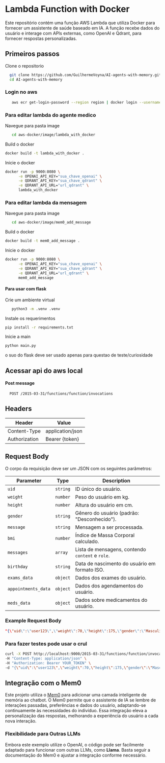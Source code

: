 # Lambda Function with Docker

Este repositório contém uma função AWS Lambda que utiliza Docker para fornecer um assistente de saúde baseado em IA. A função recebe dados do usuário e interage com APIs externas, como OpenAI e Qdrant, para fornecer respostas personalizadas.
## Primeiros passos

Clone o repositorio
```bash
  git clone https://github.com/GuilhermeVoyna/AI-agents-with-memory.git;
  cd AI-agents-with-memory
```
### Login no aws
```bash
   aws ecr get-login-password --region region | docker login --username AWS --password-stdin aws_account_id.dkr.ecr.region.amazonaws.com
```

### Para editar lambda do agente medico
Navegue para pasta image
```bash
   cd aws-docker/image/lambda_with_docker
```
Build o docker
```bash
docker build -t lambda_with_docker . 
```
Inicie o docker
```bash
docker run -p 9000:8080 \
      -e OPENAI_API_KEY="sua_chave_openai" \
      -e QDRANT_API_KEY="sua_chave_qdrant" \
      -e QDRANT_API_URL="url_qdrant" \
      lambda_with_docker
```
### Para editar lambda da mensagem
Navegue para pasta image
```bash
   cd aws-docker/image/mem0_add_message
```
Build o docker
```bash
docker build -t mem0_add_message . 
```
Inicie o docker
```bash
docker run -p 9000:8080 \
      -e OPENAI_API_KEY="sua_chave_openai" \
      -e QDRANT_API_KEY="sua_chave_qdrant" \
      -e QDRANT_API_URL="url_qdrant" \
      mem0_add_message
```

#### Para usar com flask
Crie um ambiente virtual
```bash
   python3 -m .venv .venv
```
Instale os requerimentos
```bash
pip install -r requirements.txt
```
Inicie a main
```bash
python main.py
```
o suo do flask deve ser usado apenas para questao de teste/curiosidade
## Acessar api do aws local

#### Post message

```http
  POST /2015-03-31/functions/function/invocations
```
## Headers

| Header        | Value                          |
|---------------|--------------------------------|
| Content-Type  | application/json               |
| Authorization | Bearer {token}                |

## Request Body

O corpo da requisição deve ser um JSON com os seguintes parâmetros:

| Parameter           | Type      | Description                                         |
|---------------------|-----------|-----------------------------------------------------|
| `uid`               | `string`  | ID único do usuário.                               |
| `weight`            | `number`  | Peso do usuário em kg.                             |
| `height`            | `number`  | Altura do usuário em cm.                           |
| `gender`            | `string`  | Gênero do usuário (padrão: "Desconhecido").       |
| `message`           | `string`  | Mensagem a ser processada.                         |
| `bmi`               | `number`  | Índice de Massa Corporal calculado.               |
| `messages`          | `array`   | Lista de mensagens, contendo `content` e `role`.  |
| `birthday`          | `string`  | Data de nascimento do usuário em formato ISO.      |
| `exams_data`       | `object`  | Dados dos exames do usuário.                        |
| `appointments_data` | `object`  | Dados dos agendamentos do usuário.                 |
| `meds_data`        | `object`  | Dados sobre medicamentos do usuário.               |

### Example Request Body

```json
"{\"uid\":\"user123\",\"weight\":70,\"height\":175,\"gender\":\"Masculino\",\"message\":\"Como posso melhorar minha dieta?\",\"bmi\":22.86,\"messages\":[{\"content\":\"Qual é a sua altura?\",\"role\":\"assistant\"}],\"birthday\":\"1990-01-01T00:00:00.000Z\",\"exams_data\":{},\"appointments_data\":{},\"meds_data\":{}}"
```
### Para fazer testes pode usar o crul
```bash
curl -X POST http://localhost:9000/2015-03-31/functions/function/invocations \
-H "Content-Type: application/json" \
-H "Authorization: Bearer YOUR_TOKEN" \
-d "{\"uid\":\"user123\",\"weight\":70,\"height\":175,\"gender\":\"Masculino\",\"message\":\"Como posso melhorar minha dieta?\",\"bmi\":22.86,\"messages\":[{\"content\":\"Qual é a sua altura?\",\"role\":\"assistant\"}],\"birthday\":\"1990-01-01T00:00:00.000Z\",\"exams_data\":{},\"appointments_data\":{},\"meds_data\":{}}"
```
## Integração com o Mem0

Este projeto utiliza o [Mem0](https://github.com/mem0ai/mem0) para adicionar uma camada inteligente de memória ao chatbot. O Mem0 permite que o assistente de IA se lembre de interações passadas, preferências e dados do usuário, adaptando-se continuamente às necessidades do indivíduo. Essa integração eleva a personalização das respostas, melhorando a experiência do usuário a cada nova interação.

### Flexibilidade para Outras LLMs

Embora este exemplo utilize o OpenAI, o código pode ser facilmente adaptado para funcionar com outras LLMs, como **Llama**. Basta seguir a documentação do Mem0 e ajustar a integração conforme necessário.
